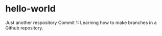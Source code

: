 # hello-world
Just another respository
Commit 1: Learning how to make branches in a Github repository.
